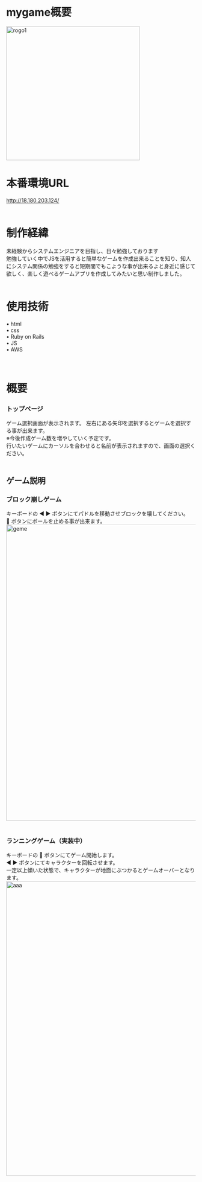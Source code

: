 # mygame概要
<img width="355" alt="rogo1" src="https://user-images.githubusercontent.com/58103579/80366924-14601f00-88c5-11ea-8c0a-c55a70b03edd.png">


# 本番環境URL
  http://18.180.203.124/
<br>
<br>

# 制作経緯
  未経験からシステムエンジニアを目指し、日々勉強しております<br>
  勉強していく中でJSを活用すると簡単なゲームを作成出来ることを知り、知人にシステム関係の勉強をすると短期間でもこような事が出来るよと身近に感じて欲しく、楽しく遊べるゲームアプリを作成してみたいと思い制作しました。
<br>
<br>

# 使用技術
  • html<br>
  • css<br>
  • Ruby on Rails<br>
  • JS<br>
  • AWS<br>
<br>
<br>

# 概要
### トップページ
  ゲーム選択画面が表示されます。
  左右にある矢印を選択するとゲームを選択する事が出来ます。<br>
  ※今後作成ゲーム数を増やしていく予定です。<br>
  行いたいゲームにカーソルを合わせると名前が表示されますので、画面の選択ください。
<br>
<br>

## ゲーム説明
### ブロック崩しゲーム
  キーボードの ◀️ ▶️ ボタンにてパドルを移動させブロックを壊してください。<br>
  🔽 ボタンにボールを止める事が出来ます。<br>
  <img width="785" alt="geme" src="https://user-images.githubusercontent.com/58103579/80368106-2a6edf00-88c7-11ea-8917-5da98aa696b2.png">
<br>
<br>

### ランニングゲーム（実装中）
  キーボードの 🔼 ボタンにてゲーム開始します。<br>
  ◀️ ▶️ ボタンにてキャラクターを回転させます。<br>
  一定以上傾いた状態で、キャラクターが地面にぶつかるとゲームオーバーとなります。<br>
<img width="781" alt="aaa" src="https://user-images.githubusercontent.com/58103579/80371320-af102c00-88cc-11ea-953e-dcdcd09e778b.png">
